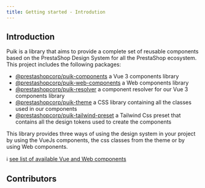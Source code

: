 ```yaml
---
title: Getting started - Introdution
---
```


## Introduction

Puik is a library that aims to provide a complete set of reusable components based on the PrestaShop Design System for all the PrestaShop ecosystem. This project includes the following packages:

- [@prestashopcorp/puik-components](https://www.npmjs.com/package/@prestashopcorp/puik-components) a Vue 3 components library
- [@prestashopcorp/puik-web-components](https://www.npmjs.com/package/@prestashopcorp/puik-web-components) a Web components library
- [@prestashopcorp/puik-resolver](https://www.npmjs.com/package/@prestashopcorp/puik-resolver) a component resolver for our Vue 3 components library
- [@prestashopcorp/puik-theme](https://www.npmjs.com/package/@prestashopcorp/puik-theme) a CSS library containing all the classes used in our components
- [@prestashopcorp/puik-tailwind-preset](https://www.npmjs.com/package/@prestashopcorp/puik-tailwind-preset) a Tailwind Css preset that contains all the design tokens used to create the components

This library provides three ways of using the design system in your project by using the VueJs components, the css classes from the theme or by using Web components.

ℹ️ [see list of available Vue and Web components](https://github.com/PrestaShopCorp/puik/blob/main/RELEASE-NOTES-V2.md#available-components)

<script setup>
import contributors from '@vitepress/components/Contributors.vue';
</script>

## Contributors

<contributors />
